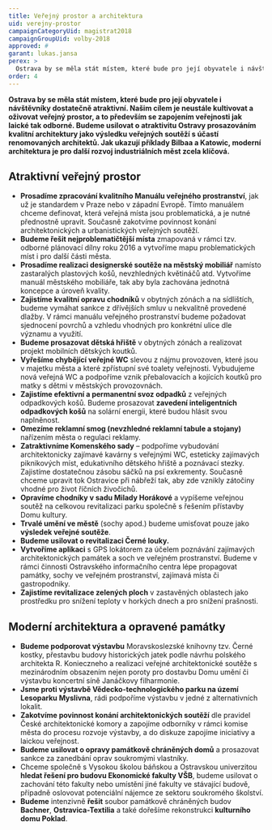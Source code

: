 ```yaml
---
title: Veřejný prostor a architektura
uid: verejny-prostor
campaignCategoryUid: magistrat2018
campaignGroupUid: volby-2018
approved: #
garant: lukas.jansa
perex: >
  Ostrava by se měla stát místem, které bude pro její obyvatele i návštěvníky dostatečně atraktivní. Našim cílem je neustále kultivovat a oživovat veřejný prostor, a to především se zapojením veřejnosti jak laické tak odborné. Budeme usilovat o atraktivitu Ostravy prosazováním kvalitní architektury jako výsledku veřejných soutěží s účastí renomovaných architektů. Jak ukazují příklady Bilbaa a Katowic, moderní architektura je pro další rozvoj industriálních měst zcela klíčová.
order: 4
---
```


**Ostrava by se měla stát místem, které bude pro její obyvatele i návštěvníky dostatečně atraktivní. Našim cílem je neustále kultivovat a oživovat veřejný prostor, a to především se zapojením veřejnosti jak laické tak odborné. Budeme usilovat o atraktivitu Ostravy prosazováním kvalitní architektury jako výsledku veřejných soutěží s účastí renomovaných architektů. Jak ukazují příklady Bilbaa a Katowic, moderní architektura je pro další rozvoj industriálních měst zcela klíčová.**

## Atraktivní veřejný prostor

<ul>
  <li><b>Prosadíme zpracování kvalitního Manuálu veřejného prostranství</b>, jak už je standardem v Praze nebo v západní Evropě. Tímto manuálem chceme definovat, která veřejná místa jsou problematická, a je nutné přednostně upravit. Současně zakotvíme povinnost konání architektonických a urbanistických veřejných soutěží.</li>
  <li><b>Budeme řešit nejproblematičtější místa</b> zmapovaná v rámci tzv. odborné plánovací dílny roku 2016 a vytvoříme mapu problematických míst i pro další části města.</li>
  <li><b>Prosadíme realizaci designerské soutěže na městský mobiliář</b> namísto zastaralých plastových košů, nevzhledných květináčů atd. Vytvoříme manuál městského mobiliáře, tak aby byla zachována jednotná koncepce a úroveň kvality.</li>
  <li><b>Zajistíme kvalitní opravu chodníků</b> v obytných zónách a na sídlištích, budeme vymáhat sankce z dřívějších smluv u nekvalitně provedené dlažby. V rámci manuálu veřejného prostranství budeme požadovat sjednocení povrchů a vzhledu vhodných pro konkrétní ulice dle významu a využití.</li>
  <li><b>Budeme prosazovat dětská hřiště</b> v obytných zónách a realizovat projekt mobilních dětských koutků.</li>
  <li><b>Vyřešíme chybějící veřejné WC</b> slevou z nájmu provozoven, které jsou v majetku města a které zpřístupní své toalety veřejnosti. Vybudujeme nová veřejná WC a podpoříme vznik přebalovacích a kojících koutků pro matky s dětmi v městských provozovnách.</li>
  <li><b>Zajistíme efektivní a permanentní svoz odpadků</b> z veřejných odpadkových košů. Budeme prosazovat <b>zavedení inteligentních odpadkových košů</b> na solární energii, které budou hlásit svou naplněnost.</li>
  <li><b>Omezíme reklamní smog (nevzhledné reklamní tabule a stojany)</b> nařízením města o regulaci reklamy.</li>
  <li><b>Zatraktivníme Komenského sady</b> – podpoříme vybudování architektonicky zajímavé kavárny s veřejnými WC, esteticky zajímavých piknikových míst, edukativního dětského hřiště a poznávací stezky. Zajistíme dostatečnou zásobu sáčků na psí exkrementy. Současně chceme upravit tok Ostravice při nábřeží tak, aby zde vznikly zátočiny vhodné pro život říčních živočichů.</li>
  <li><b>Opravíme chodníky v sadu Milady Horákové</b> a vypíšeme veřejnou soutěž na celkovou revitalizaci parku společně s řešením přístavby Domu kultury.</li>
  <li><b>Trvalé umění ve městě</b> (sochy apod.) budeme umisťovat pouze jako <b>výsledek veřejné soutěže</b>.</li>
  <li><b>Budeme usilovat o revitalizaci Černé louky.</b></li>
  <li><b>Vytvoříme aplikaci</b> s GPS lokátorem za účelem poznávání zajímavých architektonických památek a soch ve veřejném prostranství. Budeme v rámci činnosti Ostravského informačního centra lépe propagovat památky, sochy ve veřejném prostranství, zajímavá místa či gastropodniky.</li>
  <li><b>Zajistíme revitalizace zelených ploch</b> v zastavěných oblastech jako prostředku pro snížení teploty v horkých dnech a pro snížení prašnosti.</li>
</ul>

## Moderní architektura a opravené památky

<ul>
  <li><b>Budeme podporovat výstavbu</b> Moravskoslezské knihovny tzv. Černé kostky, přestavbu budovy historických jatek podle návrhu polského architekta R. Konieczneho a realizaci veřejné architektonické soutěže s mezinárodním obsazením nejen poroty pro dostavbu Domu umění či výstavbu koncertní síně Janáčkovy filharmonie.</li>
  <li><b>Jsme proti výstavbě Vědecko-technologického parku na území Lesoparku Myslivna</b>, rádi podpoříme výstavbu v jedné z alternativních lokalit.</li>
  <li><b>Zakotvíme povinnost konání architektonických soutěží</b> dle pravidel České architektonické komory a zapojíme odborníky v rámci komise města do procesu rozvoje výstavby, a do diskuze zapojíme iniciativy a laickou veřejnost.</li>
  <li><b>Budeme usilovat o opravy památkově chráněných domů</b> a prosazovat sankce za zanedbání oprav soukromými vlastníky.</li>
  <li>Chceme společně s Vysokou školou báňskou a Ostravskou univerzitou <b>hledat řešení pro budovu Ekonomické fakulty VŠB</b>, budeme usilovat o zachování této fakulty nebo umístění jiné fakulty ve stávající budově, případně oslovovat potenciální nájemce ze sektoru soukromého školství.</li>
  <li><b>Budeme</b> intenzivně <b>řešit</b> soubor památkově chráněných budov <b>Bachner</b>, <b>Ostravica-Textilia</b> a také dořešíme rekonstrukci <b>kulturního domu Poklad</b>.</li>
</ul>
